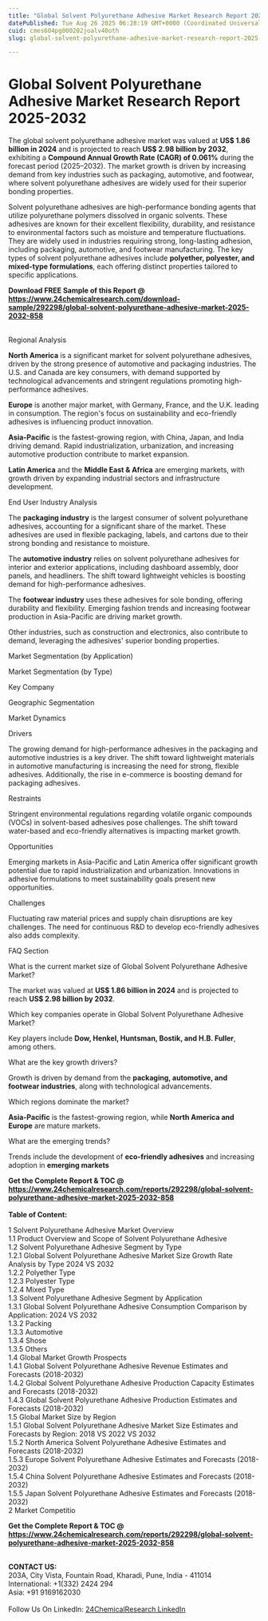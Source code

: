 ```yaml
---
title: "Global Solvent Polyurethane Adhesive Market Research Report 2025-2032"
datePublished: Tue Aug 26 2025 06:28:19 GMT+0000 (Coordinated Universal Time)
cuid: cmes604pg000202joalv40oth
slug: global-solvent-polyurethane-adhesive-market-research-report-2025-2032-1-1

---
```


# Global Solvent Polyurethane Adhesive Market Research Report 2025-2032

<p>The global solvent polyurethane adhesive market was valued at <strong>US$ 1.86 billion in 2024</strong> and is projected to reach <strong>US$ 2.98 billion by 2032</strong>, exhibiting a <strong>Compound Annual Growth Rate (CAGR) of 0.061%</strong> during the forecast period (2025–2032). The market growth is driven by increasing demand from key industries such as packaging, automotive, and footwear, where solvent polyurethane adhesives are widely used for their superior bonding properties.</p><p>
</p><p>Solvent polyurethane adhesives are high-performance bonding agents that utilize polyurethane polymers dissolved in organic solvents. These adhesives are known for their excellent flexibility, durability, and resistance to environmental factors such as moisture and temperature fluctuations. They are widely used in industries requiring strong, long-lasting adhesion, including packaging, automotive, and footwear manufacturing. The key types of solvent polyurethane adhesives include <strong>polyether, polyester, and mixed-type formulations</strong>, each offering distinct properties tailored to specific applications.</p><div><b>Download FREE Sample of this Report @ 
            <a href="https://www.24chemicalresearch.com/download-sample/292298/global-solvent-polyurethane-adhesive-market-2025-2032-858">
            https://www.24chemicalresearch.com/download-sample/292298/global-solvent-polyurethane-adhesive-market-2025-2032-858</a></b></div><br><p>
Regional Analysis</p><p>
</p><p><strong>North America</strong> is a significant market for solvent polyurethane adhesives, driven by the strong presence of automotive and packaging industries. The U.S. and Canada are key consumers, with demand supported by technological advancements and stringent regulations promoting high-performance adhesives.</p><p>
</p><p><strong>Europe</strong> is another major market, with Germany, France, and the U.K. leading in consumption. The region's focus on sustainability and eco-friendly adhesives is influencing product innovation.</p><p>
</p><p><strong>Asia-Pacific</strong> is the fastest-growing region, with China, Japan, and India driving demand. Rapid industrialization, urbanization, and increasing automotive production contribute to market expansion.</p><p>
</p><p><strong>Latin America</strong> and the <strong>Middle East &amp; Africa</strong> are emerging markets, with growth driven by expanding industrial sectors and infrastructure development.</p><p>
End User Industry Analysis</p><p>
</p><p>The <strong>packaging industry</strong> is the largest consumer of solvent polyurethane adhesives, accounting for a significant share of the market. These adhesives are used in flexible packaging, labels, and cartons due to their strong bonding and resistance to moisture.</p><p>
</p><p>The <strong>automotive industry</strong> relies on solvent polyurethane adhesives for interior and exterior applications, including dashboard assembly, door panels, and headliners. The shift toward lightweight vehicles is boosting demand for high-performance adhesives.</p><p>
</p><p>The <strong>footwear industry</strong> uses these adhesives for sole bonding, offering durability and flexibility. Emerging fashion trends and increasing footwear production in Asia-Pacific are driving market growth.</p><p>
</p><p>Other industries, such as construction and electronics, also contribute to demand, leveraging the adhesives' superior bonding properties.</p><p>
Market Segmentation (by Application)</p><p>
</p><p>
Market Segmentation (by Type)</p><p>
</p><p>
Key Company</p><p>
</p><p>
Geographic Segmentation</p><p>
</p><p>
Market Dynamics</p><p>
Drivers</p><p>
</p><p>The growing demand for high-performance adhesives in the packaging and automotive industries is a key driver. The shift toward lightweight materials in automotive manufacturing is increasing the need for strong, flexible adhesives. Additionally, the rise in e-commerce is boosting demand for packaging adhesives.</p><p>
Restraints</p><p>
</p><p>Stringent environmental regulations regarding volatile organic compounds (VOCs) in solvent-based adhesives pose challenges. The shift toward water-based and eco-friendly alternatives is impacting market growth.</p><p>
Opportunities</p><p>
</p><p>Emerging markets in Asia-Pacific and Latin America offer significant growth potential due to rapid industrialization and urbanization. Innovations in adhesive formulations to meet sustainability goals present new opportunities.</p><p>
Challenges</p><p>
</p><p>Fluctuating raw material prices and supply chain disruptions are key challenges. The need for continuous R&amp;D to develop eco-friendly adhesives also adds complexity.</p><p>
FAQ Section</p><p>
What is the current market size of Global Solvent Polyurethane Adhesive Market?</p><p>
</p><p>The market was valued at <strong>US$ 1.86 billion in 2024</strong> and is projected to reach <strong>US$ 2.98 billion by 2032</strong>.</p><p>
Which key companies operate in Global Solvent Polyurethane Adhesive Market?</p><p>
</p><p>Key players include <strong>Dow, Henkel, Huntsman, Bostik, and H.B. Fuller</strong>, among others.</p><p>
What are the key growth drivers?</p><p>
</p><p>Growth is driven by demand from the <strong>packaging, automotive, and footwear industries</strong>, along with technological advancements.</p><p>
Which regions dominate the market?</p><p>
</p><p><strong>Asia-Pacific</strong> is the fastest-growing region, while <strong>North America and Europe</strong> are mature markets.</p><p>
What are the emerging trends?</p><p>
</p><p>Trends include the development of <strong>eco-friendly adhesives</strong> and increasing adoption in <strong>emerging markets</strong></p>

<div><b>Get the Complete Report & TOC @ 
            <a href="https://www.24chemicalresearch.com/reports/292298/global-solvent-polyurethane-adhesive-market-2025-2032-858">
            https://www.24chemicalresearch.com/reports/292298/global-solvent-polyurethane-adhesive-market-2025-2032-858</a></b></div><br>
            <b>Table of Content:</b><p>1 Solvent Polyurethane Adhesive Market Overview<br />
    1.1 Product Overview and Scope of Solvent Polyurethane Adhesive<br />
    1.2 Solvent Polyurethane Adhesive Segment by Type<br />
        1.2.1 Global Solvent Polyurethane Adhesive Market Size Growth Rate Analysis by Type 2024 VS 2032<br />
        1.2.2 Polyether Type<br />
        1.2.3 Polyester Type<br />
        1.2.4 Mixed Type<br />
    1.3 Solvent Polyurethane Adhesive Segment by Application<br />
        1.3.1 Global Solvent Polyurethane Adhesive Consumption Comparison by Application: 2024 VS 2032<br />
        1.3.2 Packing<br />
        1.3.3 Automotive<br />
        1.3.4 Shose<br />
        1.3.5 Others<br />
    1.4 Global Market Growth Prospects<br />
        1.4.1 Global Solvent Polyurethane Adhesive Revenue Estimates and Forecasts (2018-2032)<br />
        1.4.2 Global Solvent Polyurethane Adhesive Production Capacity Estimates and Forecasts (2018-2032)<br />
        1.4.3 Global Solvent Polyurethane Adhesive Production Estimates and Forecasts (2018-2032)<br />
    1.5 Global Market Size by Region<br />
        1.5.1 Global Solvent Polyurethane Adhesive Market Size Estimates and Forecasts by Region: 2018 VS 2022 VS 2032<br />
        1.5.2 North America Solvent Polyurethane Adhesive Estimates and Forecasts (2018-2032)<br />
        1.5.3 Europe Solvent Polyurethane Adhesive Estimates and Forecasts (2018-2032)<br />
        1.5.4 China Solvent Polyurethane Adhesive Estimates and Forecasts (2018-2032)<br />
        1.5.5 Japan Solvent Polyurethane Adhesive Estimates and Forecasts (2018-2032)<br />
2 Market Competitio</p>

<div><b>Get the Complete Report & TOC @ 
            <a href="https://www.24chemicalresearch.com/reports/292298/global-solvent-polyurethane-adhesive-market-2025-2032-858">
            https://www.24chemicalresearch.com/reports/292298/global-solvent-polyurethane-adhesive-market-2025-2032-858</a></b></div><br>

<b>CONTACT US:</b><br>
            203A, City Vista, Fountain Road, Kharadi, Pune, India - 411014<br>
            International: +1(332) 2424 294<br>
            Asia: +91 9169162030 <br><br>
            Follow Us On LinkedIn: <a href="https://www.linkedin.com/company/24chemicalresearch/">24ChemicalResearch LinkedIn</a>